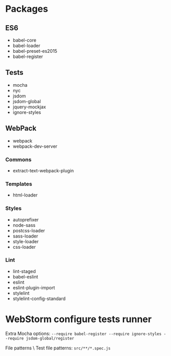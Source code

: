 # Packages

## ES6

* babel-core
* babel-loader
* babel-preset-es2015
* babel-register

## Tests

* mocha
* nyc
* jsdom
* jsdom-global
* jquery-mockjax
* ignore-styles

## WebPack

* webpack
* webpack-dev-server

### Commons

* extract-text-webpack-plugin

### Templates

* html-loader

### Styles

* autoprefixer
* node-sass
* postcss-loader
* sass-loader
* style-loader
* css-loader

### Lint

* lint-staged
* babel-eslint
* eslint
* eslint-plugin-import
* stylelint
* stylelint-config-standard


# WebStorm configure tests runner

Extra Mocha options: `--require babel-register --require ignore-styles --require jsdom-global/register`

File patterns \ Test file patterns: `src/**/*.spec.js`

